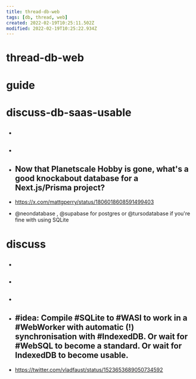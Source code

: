 ```yaml
---
title: thread-db-web
tags: [db, thread, web]
created: 2022-02-19T10:25:11.502Z
modified: 2022-02-19T10:25:22.934Z
---
```


# thread-db-web

# guide

# discuss-db-saas-usable
- ## 

- ## 

- ## Now that Planetscale Hobby is gone, what's a good knockabout database for a Next.js/Prisma project? 
- https://x.com/mattgperry/status/1806018608591499403
- @neondatabase , @supabase for postgres or @tursodatabase if you're fine with using SQLite

# discuss
- ## 

- ## 

- ## 

- ## #idea: Compile #SQLite to #WASI to work in a #WebWorker with automatic (!) synchronisation with #IndexedDB. Or wait for #WebSQL to become a standard. Or wait for IndexedDB to become usable. 
- https://twitter.com/vladfaust/status/1523653689050734592
